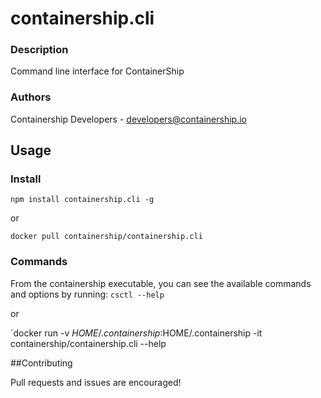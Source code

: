 containership.cli
==================

### Description
Command line interface for ContainerShip

### Authors
Containership Developers - developers@containership.io

## Usage

### Install

`npm install containership.cli -g`

or

`docker pull containership/containership.cli`

### Commands

From the containership executable, you can see the available commands and options by running:
`csctl --help`

or

`docker run -v $HOME/.containership:$HOME/.containership -it containership/containership.cli --help

##Contributing

Pull requests and issues are encouraged!

